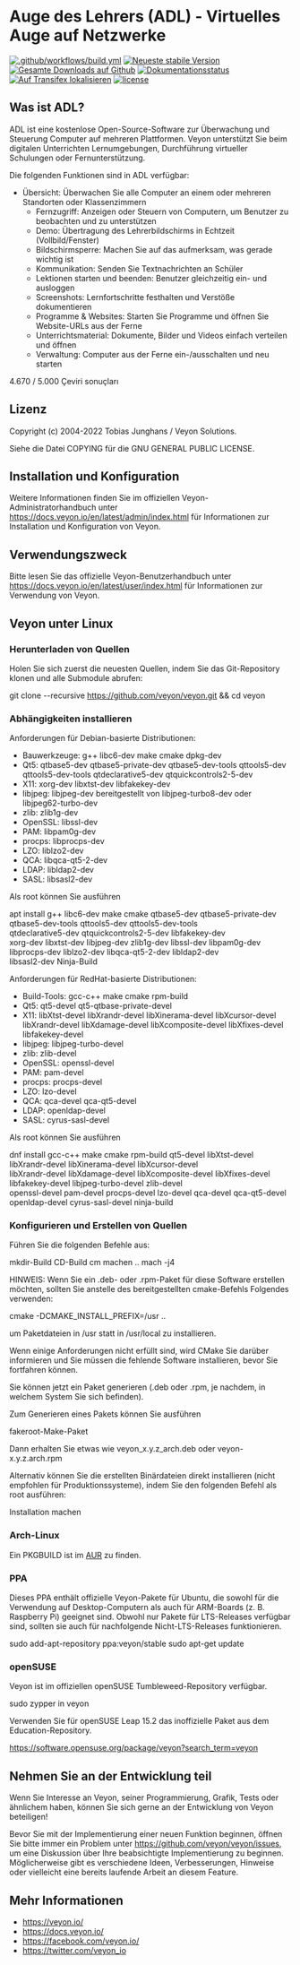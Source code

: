 # Auge des Lehrers (ADL) - Virtuelles Auge auf Netzwerke

[![.github/workflows/build.yml](https://github.com/veyon/veyon/actions/workflows/build.yml/badge.svg)](https://github.com/veyon/veyon/actions/workflows/build.yml)
[![Neueste stabile Version](https://img.shields.io/github/release/veyon/veyon.svg?maxAge=3600)](https://github.com/veyon/veyon/releases)
[![Gesamte Downloads auf Github](https://img.shields.io/github/downloads/veyon/veyon/total.svg?maxAge=3600)](https://github.com/veyon/veyon/releases)
[![Dokumentationsstatus](https://readthedocs.org/projects/veyon/badge/?version=latest)](https://docs.veyon.io/)
[![Auf Transifex lokalisieren](https://img.shields.io/badge/localise-on_transifex-green.svg)](https://www.transifex.com/veyon-solutions/veyon/)
[![license](https://img.shields.io/badge/license-GPLv2-green.svg)](LICENSE)


## Was ist ADL?

ADL ist eine kostenlose Open-Source-Software zur Überwachung und Steuerung
Computer auf mehreren Plattformen. Veyon unterstützt Sie beim digitalen Unterrichten
Lernumgebungen, Durchführung virtueller Schulungen oder Fernunterstützung.

Die folgenden Funktionen sind in ADL verfügbar:

* Übersicht: Überwachen Sie alle Computer an einem oder mehreren Standorten oder Klassenzimmern
   * Fernzugriff: Anzeigen oder Steuern von Computern, um Benutzer zu beobachten und zu unterstützen
   * Demo: Übertragung des Lehrerbildschirms in Echtzeit (Vollbild/Fenster)
   * Bildschirmsperre: Machen Sie auf das aufmerksam, was gerade wichtig ist
   * Kommunikation: Senden Sie Textnachrichten an Schüler
   * Lektionen starten und beenden: Benutzer gleichzeitig ein- und ausloggen
   * Screenshots: Lernfortschritte festhalten und Verstöße dokumentieren
   * Programme & Websites: Starten Sie Programme und öffnen Sie Website-URLs aus der Ferne
   * Unterrichtsmaterial: Dokumente, Bilder und Videos einfach verteilen und öffnen
   * Verwaltung: Computer aus der Ferne ein-/ausschalten und neu starten


4.670 / 5.000
Çeviri sonuçları
## Lizenz

Copyright (c) 2004-2022 Tobias Junghans / Veyon Solutions.

Siehe die Datei COPYING für die GNU GENERAL PUBLIC LICENSE.


## Installation und Konfiguration

Weitere Informationen finden Sie im offiziellen Veyon-Administratorhandbuch unter https://docs.veyon.io/en/latest/admin/index.html
für Informationen zur Installation und Konfiguration von Veyon.


## Verwendungszweck

Bitte lesen Sie das offizielle Veyon-Benutzerhandbuch unter https://docs.veyon.io/en/latest/user/index.html
für Informationen zur Verwendung von Veyon.


## Veyon unter Linux

### Herunterladen von Quellen

Holen Sie sich zuerst die neuesten Quellen, indem Sie das Git-Repository klonen und alle Submodule abrufen:

git clone --recursive https://github.com/veyon/veyon.git && cd veyon


### Abhängigkeiten installieren

Anforderungen für Debian-basierte Distributionen:

- Bauwerkzeuge: g++ libc6-dev make cmake dpkg-dev
- Qt5: qtbase5-dev qtbase5-private-dev qtbase5-dev-tools qttools5-dev qttools5-dev-tools qtdeclarative5-dev qtquickcontrols2-5-dev
- X11: xorg-dev libxtst-dev libfakekey-dev
- libjpeg: libjpeg-dev bereitgestellt von libjpeg-turbo8-dev oder libjpeg62-turbo-dev
- zlib: zlib1g-dev
- OpenSSL: libssl-dev
- PAM: libpam0g-dev
- procps: libprocps-dev
- LZO: liblzo2-dev
- QCA: libqca-qt5-2-dev
- LDAP: libldap2-dev
- SASL: libsasl2-dev

Als root können Sie ausführen

apt install g++ libc6-dev make cmake qtbase5-dev qtbase5-private-dev \
qtbase5-dev-tools qttools5-dev qttools5-dev-tools \
qtdeclarative5-dev qtquickcontrols2-5-dev libfakekey-dev \
xorg-dev libxtst-dev libjpeg-dev zlib1g-dev libssl-dev libpam0g-dev \
libprocps-dev liblzo2-dev libqca-qt5-2-dev libldap2-dev \
libsasl2-dev Ninja-Build



Anforderungen für RedHat-basierte Distributionen:

- Build-Tools: gcc-c++ make cmake rpm-build
- Qt5: qt5-devel qt5-qtbase-private-devel
- X11: libXtst-devel libXrandr-devel libXinerama-devel libXcursor-devel libXrandr-devel libXdamage-devel libXcomposite-devel libXfixes-devel libfakekey-devel
- libjpeg: libjpeg-turbo-devel
- zlib: zlib-devel
- OpenSSL: openssl-devel
- PAM: pam-devel
- procps: procps-devel
- LZO: lzo-devel
- QCA: qca-devel qca-qt5-devel
- LDAP: openldap-devel
- SASL: cyrus-sasl-devel

Als root können Sie ausführen

dnf install gcc-c++ make cmake rpm-build qt5-devel libXtst-devel libXrandr-devel libXinerama-devel libXcursor-devel \
             libXrandr-devel libXdamage-devel libXcomposite-devel libXfixes-devel libfakekey-devel libjpeg-turbo-devel zlib-devel \
             openssl-devel pam-devel procps-devel lzo-devel qca-devel qca-qt5-devel openldap-devel cyrus-sasl-devel ninja-build


### Konfigurieren und Erstellen von Quellen

Führen Sie die folgenden Befehle aus:

mkdir-Build
CD-Build
cm machen ..
mach -j4

HINWEIS: Wenn Sie ein .deb- oder .rpm-Paket für diese Software erstellen möchten, sollten Sie anstelle des bereitgestellten cmake-Befehls Folgendes verwenden:

cmake -DCMAKE_INSTALL_PREFIX=/usr ..

um Paketdateien in /usr statt in /usr/local zu installieren.

Wenn einige Anforderungen nicht erfüllt sind, wird CMake Sie darüber informieren und
Sie müssen die fehlende Software installieren, bevor Sie fortfahren können.

Sie können jetzt ein Paket generieren (.deb oder .rpm, je nachdem, in welchem ​​System Sie sich befinden).

Zum Generieren eines Pakets können Sie ausführen

fakeroot-Make-Paket

Dann erhalten Sie etwas wie veyon_x.y.z_arch.deb oder veyon-x.y.z.arch.rpm

Alternativ können Sie die erstellten Binärdateien direkt installieren (nicht empfohlen für
Produktionssysteme), indem Sie den folgenden Befehl als root ausführen:

Installation machen

### Arch-Linux

Ein PKGBUILD ist im [AUR](https://aur.archlinux.org/packages/veyon/) zu finden.

### PPA

Dieses PPA enthält offizielle Veyon-Pakete für Ubuntu, die sowohl für die Verwendung auf Desktop-Computern als auch für ARM-Boards (z. B. Raspberry Pi) geeignet sind. Obwohl nur Pakete für LTS-Releases verfügbar sind, sollten sie auch für nachfolgende Nicht-LTS-Releases funktionieren.

sudo add-apt-repository ppa:veyon/stable
sudo apt-get update

### openSUSE

Veyon ist im offiziellen openSUSE Tumbleweed-Repository verfügbar.

sudo zypper in veyon

Verwenden Sie für openSUSE Leap 15.2 das inoffizielle Paket aus dem Education-Repository.

https://software.opensuse.org/package/veyon?search_term=veyon

## Nehmen Sie an der Entwicklung teil

Wenn Sie Interesse an Veyon, seiner Programmierung, Grafik, Tests oder ähnlichem haben, können Sie sich gerne an der Entwicklung von Veyon beteiligen!

Bevor Sie mit der Implementierung einer neuen Funktion beginnen, öffnen Sie bitte immer ein Problem unter https://github.com/veyon/veyon/issues, um eine Diskussion über Ihre beabsichtigte Implementierung zu beginnen. Möglicherweise gibt es verschiedene Ideen, Verbesserungen, Hinweise oder vielleicht eine bereits laufende Arbeit an diesem Feature.


## Mehr Informationen

* https://veyon.io/
* https://docs.veyon.io/
* https://facebook.com/veyon.io/
* https://twitter.com/veyon_io

